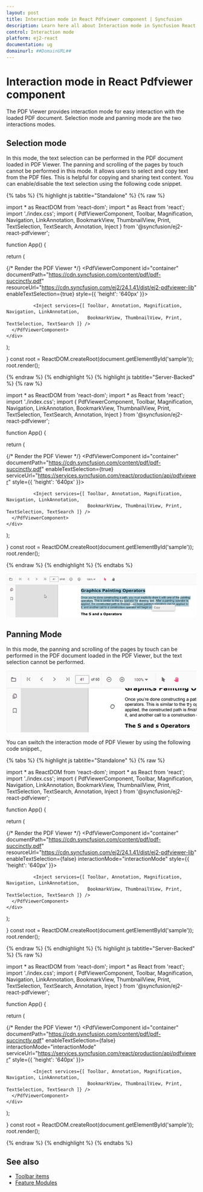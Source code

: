 ```yaml
---
layout: post
title: Interaction mode in React Pdfviewer component | Syncfusion
description: Learn here all about Interaction mode in Syncfusion React Pdfviewer component of Syncfusion Essential JS 2 and more.
control: Interaction mode 
platform: ej2-react
documentation: ug
domainurl: ##DomainURL##
---
```


# Interaction mode in React Pdfviewer component

The PDF Viewer provides interaction mode for easy interaction with the loaded PDF document.  Selection mode and panning mode are the two interactions modes.

## Selection mode

In this mode, the text selection can be performed in the PDF document loaded in PDF Viewer. The panning and scrolling of the pages by touch cannot be performed in this mode. It allows users to select and copy text from the PDF files. This is helpful for copying and sharing text content. You can enable/disable the text selection using the following code snippet.

{% tabs %}
{% highlight js tabtitle="Standalone" %}
{% raw %} 

import * as ReactDOM from 'react-dom';
import * as React from 'react';
import './index.css';
import { PdfViewerComponent, Toolbar, Magnification, Navigation, LinkAnnotation, BookmarkView,
         ThumbnailView, Print, TextSelection, TextSearch, Annotation, Inject } from '@syncfusion/ej2-react-pdfviewer';

function App() {

  return (<div>
    <div className='control-section'>
    {/* Render the PDF Viewer */}
      <PdfViewerComponent
        id="container"
        documentPath="https://cdn.syncfusion.com/content/pdf/pdf-succinctly.pdf"
        resourceUrl="https://cdn.syncfusion.com/ej2/24.1.41/dist/ej2-pdfviewer-lib"
        enableTextSelection={true}
        style={{ 'height': '640px' }}>

              <Inject services={[ Toolbar, Annotation, Magnification, Navigation, LinkAnnotation, 
                                  BookmarkView, ThumbnailView, Print, TextSelection, TextSearch ]} />
      </PdfViewerComponent>
    </div>
  </div>);

}
const root = ReactDOM.createRoot(document.getElementById('sample'));
root.render(<App />);

{% endraw %}
{% endhighlight %}
{% highlight js tabtitle="Server-Backed" %}
{% raw %} 

import * as ReactDOM from 'react-dom';
import * as React from 'react';
import './index.css';
import { PdfViewerComponent, Toolbar, Magnification, Navigation, LinkAnnotation, BookmarkView,
         ThumbnailView, Print, TextSelection, TextSearch, Annotation, Inject } from '@syncfusion/ej2-react-pdfviewer';

function App() {

  return (<div>
    <div className='control-section'>
    {/* Render the PDF Viewer */}
      <PdfViewerComponent
        id="container"
        documentPath="https://cdn.syncfusion.com/content/pdf/pdf-succinctly.pdf"
        enableTextSelection={true}
        serviceUrl="https://services.syncfusion.com/react/production/api/pdfviewer"
        style={{ 'height': '640px' }}>

              <Inject services={[ Toolbar, Annotation, Magnification, Navigation, LinkAnnotation, 
                                  BookmarkView, ThumbnailView, Print, TextSelection, TextSearch ]} />
      </PdfViewerComponent>
    </div>
  </div>);

}
const root = ReactDOM.createRoot(document.getElementById('sample'));
root.render(<App />);

{% endraw %}
{% endhighlight %}
{% endtabs %}

![Alt text](./images/selection.png)

## Panning Mode

In this mode, the panning and scrolling of the pages by touch can be performed in the PDF document loaded in the PDF Viewer, but the text selection cannot be performed.

![Alt text](./images/pan.png)

You can switch the interaction mode of PDF Viewer by using the following code snippet.,

{% tabs %}
{% highlight js tabtitle="Standalone" %}
{% raw %} 

import * as ReactDOM from 'react-dom';
import * as React from 'react';
import './index.css';
import { PdfViewerComponent, Toolbar, Magnification, Navigation, LinkAnnotation, BookmarkView,
         ThumbnailView, Print, TextSelection, TextSearch, Annotation, Inject } from '@syncfusion/ej2-react-pdfviewer';

function App() {

  return (<div>
    <div className='control-section'>
    {/* Render the PDF Viewer */}
      <PdfViewerComponent
        id="container"
        documentPath="https://cdn.syncfusion.com/content/pdf/pdf-succinctly.pdf"
        resourceUrl="https://cdn.syncfusion.com/ej2/24.1.41/dist/ej2-pdfviewer-lib"
        enableTextSelection={false}
        interactionMode="interactionMode"
        style={{ 'height': '640px' }}>

              <Inject services={[ Toolbar, Annotation, Magnification, Navigation, LinkAnnotation, 
                                  BookmarkView, ThumbnailView, Print, TextSelection, TextSearch ]} />
      </PdfViewerComponent>
    </div>
  </div>);

}
const root = ReactDOM.createRoot(document.getElementById('sample'));
root.render(<App />);

{% endraw %}
{% endhighlight %}
{% highlight js tabtitle="Server-Backed" %}
{% raw %} 

import * as ReactDOM from 'react-dom';
import * as React from 'react';
import './index.css';
import { PdfViewerComponent, Toolbar, Magnification, Navigation, LinkAnnotation, BookmarkView,
         ThumbnailView, Print, TextSelection, TextSearch, Annotation, Inject } from '@syncfusion/ej2-react-pdfviewer';

function App() {

  return (<div>
    <div className='control-section'>
    {/* Render the PDF Viewer */}
      <PdfViewerComponent
        id="container"
        documentPath="https://cdn.syncfusion.com/content/pdf/pdf-succinctly.pdf"
        enableTextSelection={false}
        interactionMode="interactionMode"
        serviceUrl="https://services.syncfusion.com/react/production/api/pdfviewer"
        style={{ 'height': '640px' }}>

              <Inject services={[ Toolbar, Annotation, Magnification, Navigation, LinkAnnotation, 
                                  BookmarkView, ThumbnailView, Print, TextSelection, TextSearch ]} />
      </PdfViewerComponent>
    </div>
  </div>);

}
const root = ReactDOM.createRoot(document.getElementById('sample'));
root.render(<App />);

{% endraw %}
{% endhighlight %}
{% endtabs %}

## See also

* [Toolbar items](./toolbar)
* [Feature Modules](./feature-module)